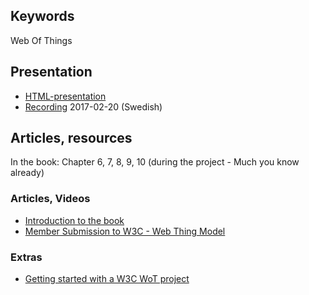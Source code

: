 ## Keywords
Web Of Things

## Presentation
- [HTML-presentation](https://rawgit.com/1dv527/syllabus/master/lectures/04/index.html#/)
- [Recording](https://youtu.be/VyW3UU1DROg) 2017-02-20 (Swedish)

## Articles, resources
In the book: Chapter 6, 7, 8, 9, 10 (during the project - Much you know already)

### Articles, Videos
- [Introduction to the book](https://www.youtube.com/watch?v=FdqA4QyWuPY)
- [Member Submission to W3C - Web Thing Model](https://www.w3.org/Submission/2015/SUBM-wot-model-20150824/)

### Extras
- [Getting started with a W3C WoT project](https://www.youtube.com/watch?v=xgkglOZiF9M)

